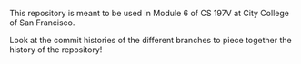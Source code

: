 This repository is meant to be used in Module 6 of CS 197V at City College of San Francisco.

Look at the commit histories of the different branches to piece together the history of the repository!
